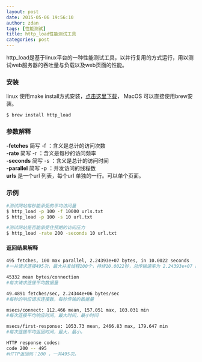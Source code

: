 ```yaml
---
layout: post
date: 2015-05-06 19:56:10
author: zdan
tags: [性能测试]
title: http_load性能测试工具
categories: post
---
```

http_load是基于linux平台的一种性能测试工具，以并行复用的方式运行，用以测试web服务器的吞吐量与负载以及web页面的性能。

### 安装
linux 使用make install方式安装，[点击这里下载](http://acme.com/software/http_load/)，
MacOS 可以直接使用brew安装。   

```bash
$ brew install http_load
```
    
### 参数解释
**-fetches**	简写 -f ：含义是总计的访问次数  
**-rate** 		简写 -r ：含义是每秒的访问频率  
**-seconds**	简写 -s ：含义是总计的访问时间  
**-parallel** 	简写 -p ：并发访问的线程数  
**urls**		是一个url 列表，每个url 单独的一行。可以单个页面。 
 
### 示例

```bash    
#测试网站每秒能承受的平均访问量
$ http_load -p 100 -f 10000 urls.txt
$ http_load -p 100 -s 10 url.txt

#测试网站是否能承受住预期的访问压力
$ http_load -rate 200 -seconds 10 url.txt
```

#### 返回结果解释

```bash
495 fetches, 100 max parallel, 2.24393e+07 bytes, in 10.0022 seconds
#一共请求连接495次，最大并发线程100个，持续10.0022秒，总传输速率为 2.24393e+07 bytes

45332 mean bytes/connection
#每次请求连接平均数据量

49.4891 fetches/sec, 2.24344e+06 bytes/sec
#每秒的响应请求连接数，每秒传输的数据量

msecs/connect: 112.466 mean, 157.051 max, 103.031 min
#每次连接平均响应时间，最大时间，最小时间

msecs/first-response: 1053.73 mean, 2466.83 max, 179.647 min
#每次连接平均返回时间，最大，最小。

HTTP response codes:
code 200 -- 495
#HTTP返回码：200 ，一共495次。
```
